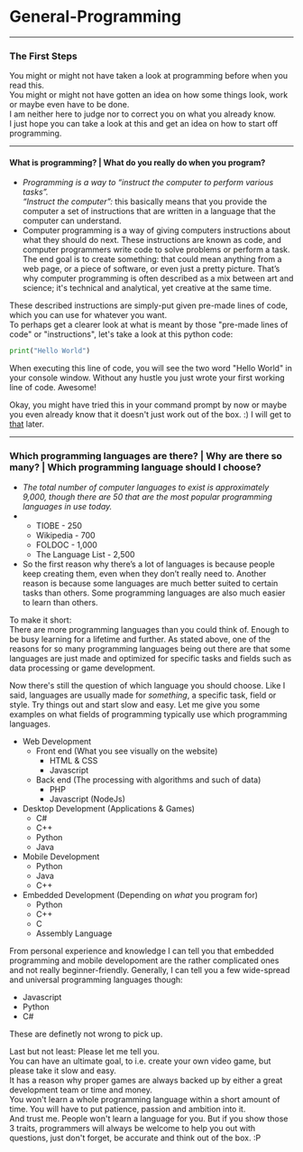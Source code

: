 # General-Programming
---
### <a id="Title">The First Steps</a>

You might or might not have taken a look at programming before when you read this.<br>
You might or might not have gotten an idea on how some things look, work or maybe even have to be done.<br>
I am neither here to judge nor to correct you on what you already know.<br>
I just hope you can take a look at this and get an idea on how to start off programming.<br>


---
#### <a id="Programming">What is programming? | What do you really do when you program?</a>

* *Programming is a way to “instruct the computer to perform various tasks”.*<br>
  *“Instruct the computer”:* this basically means that you provide the computer a set of instructions that are          written in a language that the computer can understand.
* Computer programming is a way of giving computers instructions about what they should do next. These instructions   are known as code, and computer programmers write code to solve problems or perform a task.
  The end goal is to create something: that could mean anything from a web page, or a piece of software, or even       just a pretty picture. That’s why computer programming is often described as a mix between art and science; it's     technical and analytical, yet creative at the same time.

These described instructions are simply-put given pre-made lines of code, which you can use for whatever you want. <br>
To perhaps get a clearer look at what is meant by those "pre-made lines of code" or "instructions", let's take a look at this python code:

```python
print("Hello World")
```
When executing this line of code, you will see the two word "Hello World" in your console window. Without any hustle you just wrote your first working line of code. Awesome!

Okay, you might have tried this in your command prompt by now or maybe you even already know that it doesn't just work out of the box. :)
I will get to [that](https://github.com/AlmightyLks/Programming-Guidance/blob/master/General-Programming/The-First-Steps.md#ProgrammingLanguages) later.



---
### <a id="ProgrammingLanguages">Which programming languages are there? | Why are there so many? | Which programming language should I choose?</a>

* *The total number of computer languages to exist is approximately 9,000, though there are 50 that are the most       popular programming languages in use today.*
* * TIOBE - 250
  * Wikipedia - 700
  * FOLDOC - 1,000
  * The Language List - 2,500
* So the first reason why there’s a lot of languages is because people keep creating them, even when they don’t       really need to.  Another reason is because some languages are much better suited to certain tasks than others.       Some programming languages are also much easier to learn than others.

To make it short:<br>
There are more programming languages than you could think of. Enough to be busy learning for a lifetime and further.
As stated above, one of the reasons for so many programming languages being out there are that some languages are just made and optimized for specific tasks and fields such as data processing or game development.

Now there's still the question of which language you should choose. Like I said, languages are usually made for *something*, a specific task, field or style. Try things out and start slow and easy. Let me give you some examples on what fields of programming typically use which programming languages.

* Web Development
  * Front end (What you see visually on the website)
    - HTML & CSS
    - Javascript
  * Back end (The processing with algorithms and such of data)
    - PHP
    - Javascript (NodeJs)
* Desktop Development (Applications & Games)
  - C#
  - C++
  - Python
  - Java
* Mobile Development
  - Python
  - Java
  - C++
* Embedded Development (Depending on *what* you program for) 
  - Python
  - C++
  - C
  - Assembly Language

From personal experience and knowledge I can tell you that embedded programming and mobile developoment are the rather complicated ones and not really beginner-friendly. Generally, I can tell you a few wide-spread and universal programming languages though:

* Javascript
* Python
* C#

These are definetly not wrong to pick up.




Last but not least:
Please let me tell you. <br>
You can have an ultimate goal, to i.e. create your own video game, but please take it slow and easy.<br>
It has a reason why proper games are always backed up by either a great development team or time and money.<br>
You won't learn a whole programming language within a short amount of time. You will have to put patience, passion and ambition into it. <br>
And trust me. People won't learn a language for you. But if you show those 3 traits, programmers will always be welcome to help you out with questions, just don't forget, be accurate and think out of the box. :P
